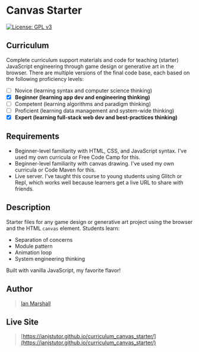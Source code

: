 # Canvas Starter

[![License: GPL v3](https://img.shields.io/badge/License-GPLv3-blue.svg)](https://www.gnu.org/licenses/gpl-3.0)

## Curriculum

Complete curriculum support materials and code for teaching (starter) JavaScript engineering through game design or generative art in the browser. There are multiple versions of the final code base, each based on the following proficiency levels:
- [ ] Novice (learning syntax and computer science thinking)
- [x] **Beginner (learning app dev and engineering thinking)**
- [ ] Competent (learning algorithms and paradigm thinking)
- [ ] Proficient (learning data management and system-wide thinking)
- [x] **Expert (learning full-stack web dev and best-practices thinking)**

## Requirements

* Beginner-level familiarity with HTML, CSS, and JavaScript syntax. I've used my own curricula or Free Code Camp for this.
* Beginner-level familiarity with canvas drawing. I've used my own curricula or Code Maven for this.
* Live server. I've taught this course to young students using Glitch or Repl, which works well because learners get a live URL to share with friends.

## Description

Starter files for any game design or generative art project using the browser and the HTML <code>canvas</code> element. Students learn:
* Separation of concerns
* Module pattern
* Animation loop
* System engineering thinking

Built with vanilla JavaScript, my favorite flavor!

## Author

> [Ian Marshall](https://ianjstutor.github.io/ian-marshall/)

## Live Site

> [https://ianjstutor.github.io/curriculum_canvas_starter/](https://ianjstutor.github.io/curriculum_canvas_starter/)